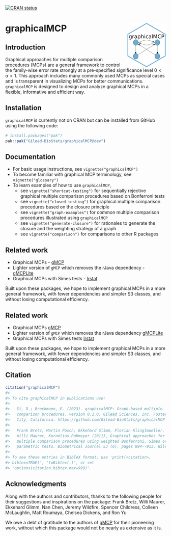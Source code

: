 
<!-- README.md is generated from README.Rmd. Please edit that file -->
<!-- badges: start -->

[![CRAN
status](https://www.r-pkg.org/badges/version/graphicalMCP)](https://cran.r-project.org/package=graphicalMCP)

<!-- badges: end -->

# graphicalMCP <a href="https://urban-sniffle-p11zlpj.pages.github.io/"><img src="man/figures/logo.png" align="right" height="139" /></a>

## Introduction

Graphical approaches for multiple comparison procedures (MCPs) are a
general framework to control the family-wise error rate strongly at a
pre-specified significance level $0<\alpha<1$. This approach includes
many commonly used MCPs as special cases and is transparent in
visualizing MCPs for better communications. `graphicalMCP` is designed
to design and analyze graphical MCPs in a flexible, informative and
efficient way.

## Installation

`graphicalMCP` is currently not on CRAN but can be installed from GitHub
using the following code:

``` r
# install.packages("pak")
pak::pak("Gilead-BioStats/graphicalMCP@dev")
```

## Documentation

- For basic usage instructions, see `vignette("graphicalMCP")`
- To become familiar with graphical MCP terminology, see
  `vignette("glossary")`
- To learn examples of how to use `graphicalMCP`,
  - see `vignette("shortcut-testing")` for sequentially rejective
    graphical multiple comparison procedures based on Bonferroni tests
  - see `vignette("closed-testing")` for graphical multiple comparison
    procedures based on the closure principle
  - see `vignette("graph-examples")` for common multiple comparison
    procedures illustrated using `graphicalMCP`
  - see `vignette("generate-closure")` for rationales to generate the
    closure and the weighting strategy of a graph
  - see `vignette("comparison")` for comparisons to other R packages

## Related work

- Graphical MCPs - [gMCP](https://cran.r-project.org/package=gMCP)
- Lighter version of `gMCP` which removes the rJava dependency -
  [gMCPLite](https://cran.r-project.org/package=gMCPLite)
- Graphical MCPs with Simes tests -
  [lrstat](https://cran.r-project.org/package=lrstat)

Built upon these packages, we hope to implement graphical MCPs in a more
general framework, with fewer dependencies and simpler S3 classes, and
without losing computational efficiency.

## Related work

- Graphical MCPs [gMCP](https://cran.r-project.org/package=gMCP)
- Lighter version of `gMCP` which removes the rJava dependency
  [gMCPLite](https://cran.r-project.org/package=gMCPLite)
- Graphical MCPs with Simes tests
  [lrstat](https://cran.r-project.org/package=lrstat)

Built upon these packages, we hope to implement graphical MCPs in a more
general framework, with fewer dependencies and simpler S3 classes, and
without losing computational efficiency.

## Citation

``` r
citation("graphicalMCP")
#> 
#> To cite graphicalMCP in publications use:
#> 
#>   Xi, D.; Brockmann, E. (2023). graphicalMCP: Graph-based multiple
#>   comparison procedures. version 0.1.0. Gilead Sciences, Inc. Foster
#>   City, California. https://github.com/Gilead-BioStats/graphicalMCP
#> 
#>   Frank Bretz, Martin Posch, Ekkehard Glimm, Florian Klinglmueller,
#>   Willi Maurer, Kornelius Rohmeyer (2011), Graphical approaches for
#>   multiple comparison procedures using weighted Bonferroni, Simes or
#>   parametric tests. Biometrical Journal 53 (6), pages 894--913, Wiley.
#> 
#> To see these entries in BibTeX format, use 'print(<citation>,
#> bibtex=TRUE)', 'toBibtex(.)', or set
#> 'options(citation.bibtex.max=999)'.
```

## Acknowledgments

Along with the authors and contributors, thanks to the following people
for their suggestions and inspirations on the package: Frank Bretz,
Willi Maurer, Ekkehard Glimm, Nan Chen, Jeremy Wildfire, Spencer
Childress, Colleen McLaughlin, Matt Roumaya, Chelsea Dickens, and Ron Yu

We owe a debt of gratitude to the authors of
[gMCP](https://cran.r-project.org/package=gMCP) for their pioneering
work, without which this package would not be nearly as extensive as it
is.
